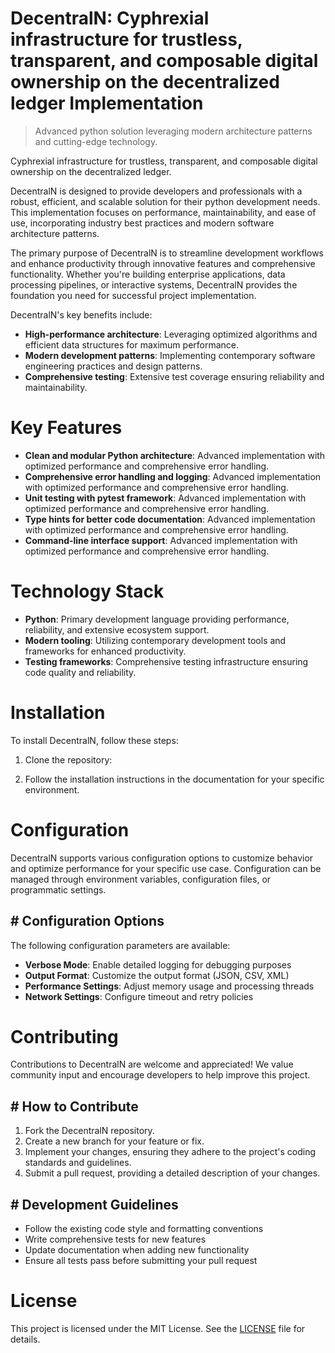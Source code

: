 <!-- fallback_DecentralN_20250803212033_32195 -->

# DecentralN: Cyphrexial infrastructure for trustless, transparent, and composable digital ownership on the decentralized ledger Implementation
> Advanced python solution leveraging modern architecture patterns and cutting-edge technology.

Cyphrexial infrastructure for trustless, transparent, and composable digital ownership on the decentralized ledger.

DecentralN is designed to provide developers and professionals with a robust, efficient, and scalable solution for their python development needs. This implementation focuses on performance, maintainability, and ease of use, incorporating industry best practices and modern software architecture patterns.

The primary purpose of DecentralN is to streamline development workflows and enhance productivity through innovative features and comprehensive functionality. Whether you're building enterprise applications, data processing pipelines, or interactive systems, DecentralN provides the foundation you need for successful project implementation.

DecentralN's key benefits include:

* **High-performance architecture**: Leveraging optimized algorithms and efficient data structures for maximum performance.
* **Modern development patterns**: Implementing contemporary software engineering practices and design patterns.
* **Comprehensive testing**: Extensive test coverage ensuring reliability and maintainability.

# Key Features

* **Clean and modular Python architecture**: Advanced implementation with optimized performance and comprehensive error handling.
* **Comprehensive error handling and logging**: Advanced implementation with optimized performance and comprehensive error handling.
* **Unit testing with pytest framework**: Advanced implementation with optimized performance and comprehensive error handling.
* **Type hints for better code documentation**: Advanced implementation with optimized performance and comprehensive error handling.
* **Command-line interface support**: Advanced implementation with optimized performance and comprehensive error handling.

# Technology Stack

* **Python**: Primary development language providing performance, reliability, and extensive ecosystem support.
* **Modern tooling**: Utilizing contemporary development tools and frameworks for enhanced productivity.
* **Testing frameworks**: Comprehensive testing infrastructure ensuring code quality and reliability.

# Installation

To install DecentralN, follow these steps:

1. Clone the repository:


2. Follow the installation instructions in the documentation for your specific environment.

# Configuration

DecentralN supports various configuration options to customize behavior and optimize performance for your specific use case. Configuration can be managed through environment variables, configuration files, or programmatic settings.

## # Configuration Options

The following configuration parameters are available:

* **Verbose Mode**: Enable detailed logging for debugging purposes
* **Output Format**: Customize the output format (JSON, CSV, XML)
* **Performance Settings**: Adjust memory usage and processing threads
* **Network Settings**: Configure timeout and retry policies

# Contributing

Contributions to DecentralN are welcome and appreciated! We value community input and encourage developers to help improve this project.

## # How to Contribute

1. Fork the DecentralN repository.
2. Create a new branch for your feature or fix.
3. Implement your changes, ensuring they adhere to the project's coding standards and guidelines.
4. Submit a pull request, providing a detailed description of your changes.

## # Development Guidelines

* Follow the existing code style and formatting conventions
* Write comprehensive tests for new features
* Update documentation when adding new functionality
* Ensure all tests pass before submitting your pull request

# License

This project is licensed under the MIT License. See the [LICENSE](https://github.com/xgek/DecentralN/blob/main/LICENSE) file for details.
